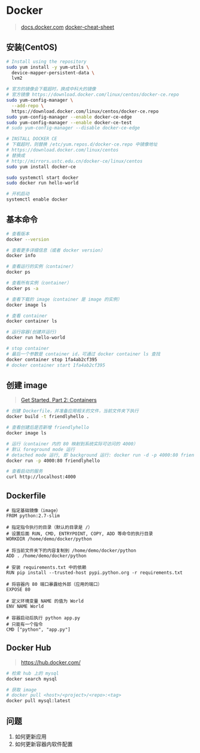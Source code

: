 # Docker

> [docs.docker.com](https://docs.docker.com)
> [docker-cheat-sheet](https://github.com/wsargent/docker-cheat-sheet)

## 安装(CentOS)

```bash
# Install using the repository
sudo yum install -y yum-utils \
  device-mapper-persistent-data \
  lvm2

# 官方的镜像会下载超时，换成中科大的镜像
# 官方镜像 https://download.docker.com/linux/centos/docker-ce.repo
sudo yum-config-manager \
  --add-repo \
  https://download.docker.com/linux/centos/docker-ce.repo
sudo yum-config-manager --enable docker-ce-edge
sudo yum-config-manager --enable docker-ce-test
# sudo yum-config-manager --disable docker-ce-edge

# INSTALL DOCKER CE
# 下载超时，则替换 /etc/yum.repos.d/docker-ce.repo 中镜像地址
# https://download.docker.com/linux/centos
# 替换成
# http://mirrors.ustc.edu.cn/docker-ce/linux/centos
sudo yum install docker-ce

sudo systemctl start docker
sudo docker run hello-world

# 开机启动
systemctl enable docker
```

## 基本命令

```bash
# 查看版本
docker --version

# 查看更多详细信息（或者 docker version）
docker info

# 查看运行的实例（container）
docker ps

# 查看所有实例（container）
docker ps -a

# 查看下载的 image（container 是 image 的实例）
docker image ls

# 查看 container
docker container ls

# 运行容器(创建并运行)
docker run hello-world

# stop container
# 最后一个参数是 container id，可通过 docker container ls 查找
docker container stop 1fa4ab2cf395
# docker container start 1fa4ab2cf395
```

## 创建 image

> [Get Started, Part 2: Containers](https://docs.docker.com/get-started/part2/)

```bash
# 创建 Dockerfile，并准备应用相关的文件，当前文件夹下执行
docker build -t friendlyhello .

# 查看创建后是否新增 friendlyhello
docker image ls

# 运行（container 内的 80 映射到系统实际可访问的 4000）
# 默认 foreground mode 运行
# detached mode 运行, 即 background 运行: docker run -d -p 4000:80 friendlyhello
docker run -p 4000:80 friendlyhello

# 查看启动的服务
curl http://localhost:4000
```

## Dockerfile

```text
# 指定基础镜像（image）
FROM python:2.7-slim

# 指定指令执行的目录（默认的目录是 /）
# 设置后面 RUN, CMD, ENTRYPOINT, COPY, ADD 等命令的执行目录
WORKDIR /home/demo/docker/python

# 将当前文件夹下的内容复制到 /home/demo/docker/python
ADD . /home/demo/docker/python

# 安装 requirements.txt 中的依赖
RUN pip install --trusted-host pypi.python.org -r requirements.txt

# 将容器内 80 端口暴露给外部（应用的端口）
EXPOSE 80

# 定义环境变量 NAME 的值为 World
ENV NAME World

# 容器启动后执行 python app.py
# 只能有一个指令
CMD ["python", "app.py"]
```

## Docker Hub

> <https://hub.docker.com/>

```bash
# 检索 hub 上的 mysql
docker search mysql

# 获取 image
# docker pull <host>/<project>/<repo>:<tag>
docker pull mysql:latest
```

## 问题

1. 如何更新应用
2. 如何更新容器内软件配置
